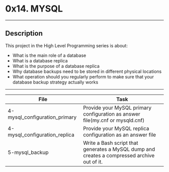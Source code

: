 # 0x14. MYSQL
---
## Description

This project in the High Level Programming series is about:

*  What is the main role of a database
*  What is a database replica
*  What is the purpose of a database replica
*  Why database backups need to be stored in different physical locations
*  What operation should you regularly perform to make sure that your database backup strategy actually works


---
File|Task
---|---
4-mysql_configuration_primary | Provide your MySQL primary configuration as answer file(my.cnf or mysqld.cnf) 
4-mysql_configuration_replica | Provide your MySQL replica configuration as an answer file 
5-mysql_backup | Write a Bash script that generates a MySQL dump and creates a compressed archive out of it.